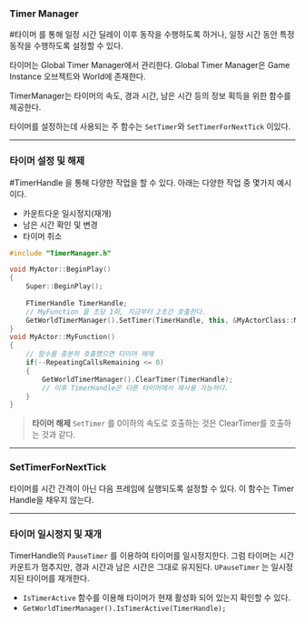 ### Timer Manager
#타이머 를 통해 일정 시간 딜레이 이후 동작을 수행하도록 하거나, 일정 시간 동안 특정 동작을 수행하도록 설정할 수 있다.

타이머는 Global Timer Manager에서 관리한다.
Global Timer Manager은 Game Instance 오브젝트와 World에 존재한다.

TimerManager는 타이머의 속도, 경과 시간, 남은 시간 등의 정보 획득을 위한 함수를 제공한다.

타이머를 설정하는데 사용되는 주 함수는 `SetTimer`와 `SetTimerForNextTick` 이있다. 

--- 
### 타이머 설정 및 해제
#TimerHandle 을 통해 다양한 작업을 할 수 있다. 아래는 다양한 작업 중 몇가지 예시이다.
- 카운트다운 일시정지(재개)
- 남은 시간 확인 및 변경
- 타이머 취소
```cpp
#include "TimerManager.h"

void MyActor::BeginPlay()
{
	Super::BeginPlay();
	
	FTimerHandle TimerHandle;
	// MyFunction 을 초당 1회, 지금부터 2초간 호출한다.
	GetWorldTimerManager().SetTimer(TimerHandle, this, &MyActorClass::MyFunction, 1.0f, true, 2.0f);
}
void MyActor::MyFunction()
{
	// 함수를 충분히 호출했으면 타이머 해제
	if(--RepeatingCallsRemaining <= 0)
	{
		GetWorldTimerManager().ClearTimer(TimerHandle);
		// 이후 TimerHandle은 다른 타이머에서 재사용 가능하다.
	}
}
```

>__타이머 해제__
>`SetTimer` 를 0이하의 속도로 호출하는 것은 ClearTimer를 호출하는 것과 같다.

---

### SetTimerForNextTick
타이머를 시간 간격이 아닌 다음 프레임에 실행되도록 설정할 수 있다.
이 함수는 Timer Handle을 채우지 않는다.

---

### 타이머 일시정지 및 재개
TimerHandle의 `PauseTimer` 를 이용하여 타이머를 일시정지한다.
그럼 타이머는 시간 카운트가 멈추지만, 경과 시간과 남은 시간은 그대로 유지된다.
`UPauseTimer` 는 일시정지된 타이머를 재개한다.
- `IsTimerActive` 함수를 이용해 타이머가 현재 활성화 되어 있는지 확인할 수 있다.
- `GetWorldTimerManager().IsTimerActive(TimerHandle);`